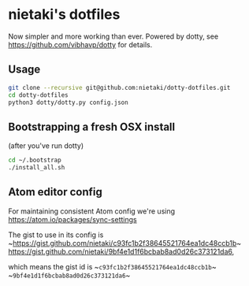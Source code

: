 # nietaki's dotfiles

Now simpler and more working than ever. Powered by dotty, see
 https://github.com/vibhavp/dotty for details.


## Usage

```bash
git clone --recursive git@github.com:nietaki/dotty-dotfiles.git
cd dotty-dotfiles
python3 dotty/dotty.py config.json
```


## Bootstrapping a fresh OSX install

(after you've run dotty)
```bash
cd ~/.bootstrap
./install_all.sh
```


## Atom editor config

For maintaining consistent Atom config we're using https://atom.io/packages/sync-settings

The gist to use in its config is ~https://gist.github.com/nietaki/c93fc1b2f38645521764ea1dc48ccb1b~ https://gist.github.com/nietaki/9bf4e1d1f6bcbab8ad0d26c373121da6,

which means the gist id is ~`c93fc1b2f38645521764ea1dc48ccb1b`~ ~`9bf4e1d1f6bcbab8ad0d26c373121da6`~ 
